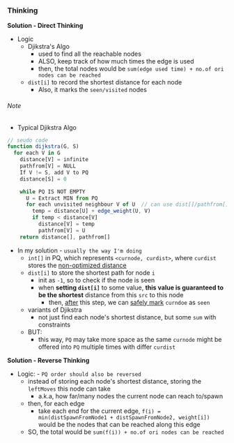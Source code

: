 ### Thinking
**Solution - Direct Thinking**
- Logic
  - Djikstra's Algo
    - used to find all the reachable nodes
    - ALSO, keep track of how much times the edge is used
    - then, the total nodes would be `sum(edge used time) + no.of ori nodes can be reached`
  - `dist[i]` to record the shortest distance for each node
    - Also, it marks the `seen/visited` nodes
###### Note
  - Typical Djikstra Algo
  ```js
  // seudo code
  function dijkstra(G, S)
    for each V in G
      distance[V] = infinite
      pathfrom[V] = NULL
      If V != S, add V to PQ
      distance[S] = 0

      while PQ IS NOT EMPTY
        U = Extract MIN from PQ
        for each unvisited neighbour V of U  // can use dist[]/pathfrom[] to check if it's seen
          temp = distance[U] + edge_weight(U, V)
          if temp < distance[V]
            distance[V] = temp
            pathfrom[V] = U
      return distance[], pathfrom[]
  ```
  - In my solution - `usually the way I'm doing`
    - `int[]` in PQ, which represents `<curnode, curdist>`, where `curdist` stores the <u>non-optimized distance</u>
    - `dist[i]` to store the shortest path for node `i`
       - init as `-1`, so to check if the node is seen
       - when **setting `dist[i]`** to some value, **this value is guaranteed to be the shortest** distance from this `src` to this node
         - then, <u>after</u> this step, we can <u>safely mark</u> `curndoe` as `seen`
    - variants of Djikstra
      - not just find each node's shortest distance, but some `sum` with constraints
    - BUT:
      - this way, `PQ` may take more space as the same `curnode` might be offered into `PQ` multiple times with differ `curdist`
  
**Solution - Reverse Thinking**
- Logic: - `PQ order should also be reversed`
  - instead of storing each node's shortest distance, storing the `leftMoves` this node can take
    - a.k.a, how far/many nodes the current node can reach to/spawn 
  - then, for each edge
    - take each end for the current edge, `f(i) = min(distSpawnFromNode1 + distSpawnFromNode2, weight[i])` would be the nodes that can be reached along this edge
  - SO, the total would be `sum(f(i)) + no.of ori nodes can be reached`